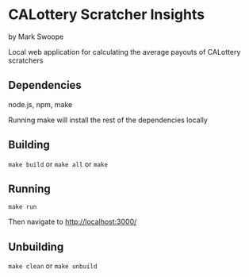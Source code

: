 # CALottery Scratcher Insights
by Mark Swoope

Local web application for calculating the average payouts of CALottery scratchers

## Dependencies

node.js, npm, make

Running make will install the rest of the dependencies locally

## Building

`make build` or `make all` or `make`

## Running

`make run`

Then navigate to [http://localhost:3000/](http://localhost:3000/)

## Unbuilding

`make clean` or `make unbuild`

